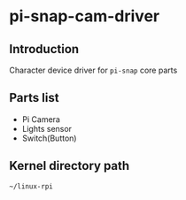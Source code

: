 # pi-snap-cam-driver

## Introduction

Character device driver for `pi-snap` core parts 

## Parts list

- Pi Camera
- Lights sensor
- Switch(Button)

## Kernel directory path

```
~/linux-rpi
```
